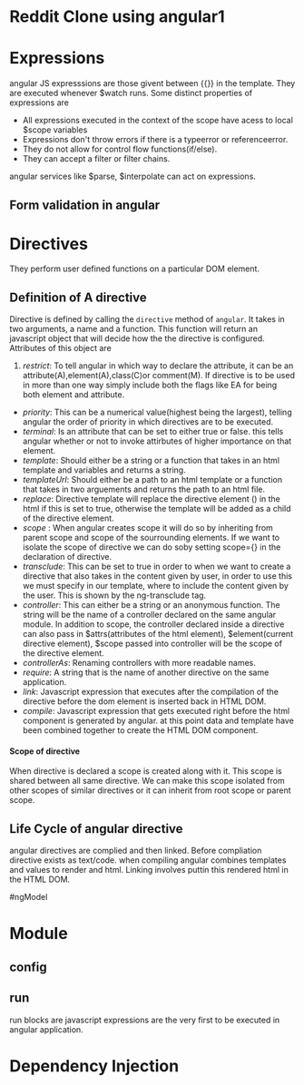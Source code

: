 # Reddit Clone using angular1

# Expressions
angular JS expresssions are those givent between {{}} in the template.
They are executed whenever $watch runs. Some distinct properties of expressions are
*  All expressions executed in the context of the scope have acess to local $scope variables
*  Expressions don't throw errors if there is a typeerror or referenceerror.
*  They do not allow for control flow functions(if/else).
*  They can accept a filter or filter chains.

angular services like $parse, $interpolate can act on expressions.
## Form validation in angular
# Directives
They perform user defined functions on a particular DOM element.
## Definition of A directive
Directive is defined by calling the `directive` method of `angular`.
It takes in two arguments, a name and a function. This function will return an javascript
object that will decide how the the directive is configured. Attributes of this object are
1. *restrict*: To tell angular in which way to declare the attribute, it can be an attribute(A),element(A),class(C)or comment(M). If directive is to be used in more than one way simply include both the flags like EA for being both element and attribute.
-  *priority*: This can be a numerical value(highest being the largest), telling angular the order of priority in which directives are to be executed.
-  *terminal*: Is an attribute that can be set to either true or false. this tells angular whether or not to invoke attirbutes of higher importance on that element.
- *template*: Should either be a string or a function that takes in an html template and variables and returns a string.
- *templateUrl*: Should either be a path to an html template or a function that takes in two arguements and returns the path to an html file.
- *replace*:  Directive template will replace the directive element (<custom-tags></custom-tags>) in the html if this is set to true, otherwise the template will be added as a child of the directive element.
- *scope* : When angular creates scope it will do so by inheriting from parent scope and scope of the sourrounding elements. If we want to isolate the scope of directive we can do soby setting scope={} in the declaration of directive.
- *transclude*: This can be set to true in order to  when we want to create a directive that also takes in the content given by user, in order to use this we must specify in our template, where to include the content given by the user. This is shown by the ng-transclude tag.
- *controller*: This can either be a string or an anonymous function. The string will be the name of a controller declared on the same angular module. In addition to scope, the controller declared inside a directive can also pass in $attrs(attributes of the html element), $element(current directive element), $scope passed into controller will be the scope of the
directive element.
- *controllerAs*: Renaming controllers with more readable names.
- *require*: A string that is the name of another directive on the same application.
- *link*: Javascript expression that executes after the compilation of the directive before the dom element is inserted back in HTML DOM.
- *compile*: Javascript expression that gets executed right before the html component is generated by angular. at this  point data and template have been combined together to create the HTML DOM component.

#### Scope of directive
When directive is declared a scope is created along with it. This scope is shared between all same directive. We can make this scope isolated from other scopes of similar directives or it can inherit from root scope or parent scope.


## Life Cycle of angular directive
angular directives are complied and then linked. Before compliation directive exists as text/code. when compiling angular combines templates and values to render and html. Linking involves puttin this rendered html in the HTML DOM.

#ngModel

# Module
## config
## run
run blocks are javascript expressions are the very first to be executed in angular application.

# Dependency Injection
